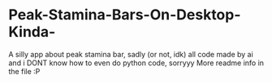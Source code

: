 # Peak-Stamina-Bars-On-Desktop-Kinda-
A silly app about peak stamina bar, sadly (or not, idk) all code made by ai and i DONT know how to even do python code, sorryyy
More readme info in the file :P
